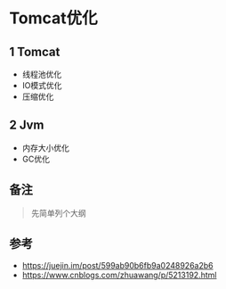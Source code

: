 # Tomcat优化
## 1 Tomcat
* 线程池优化
* IO模式优化
* 压缩优化
## 2 Jvm
* 内存大小优化
* GC优化
## 备注
> 先简单列个大纲
## 参考
* https://juejin.im/post/599ab90b6fb9a0248926a2b6
* https://www.cnblogs.com/zhuawang/p/5213192.html